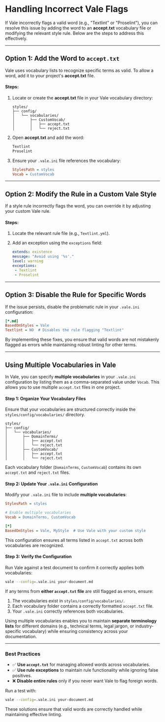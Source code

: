 # Handling Incorrect Vale Flags

If Vale incorrectly flags a valid word (e.g., "Textlint" or "Proselint"), you can resolve this issue by adding the word to an **accept.txt** vocabulary file or modifying the relevant style rule. Below are the steps to address this effectively.

---

## Option 1: Add the Word to `accept.txt`

Vale uses vocabulary lists to recognize specific terms as valid. To allow a word, add it to your project's **accept.txt** file.

#### Steps:

1. Locate or create the **accept.txt** file in your Vale vocabulary directory:
   
   ```
   styles/
   ├── config/
   │   └── vocabularies/
   │       ├── CustomVocab/
   │       │   ├── accept.txt  
   │       │   └── reject.txt  
   ```

2. Open **accept.txt** and add the word:
   
   ```txt
   Textlint
   Proselint
   ```

3. Ensure your `.vale.ini` file references the vocabulary:
   
   ```ini
   StylesPath = styles
   Vocab = CustomVocab
   ```

---

## Option 2: Modify the Rule in a Custom Vale Style

If a style rule incorrectly flags the word, you can override it by adjusting your custom Vale rule.

#### Steps:

1. Locate the relevant rule file (e.g., `Textlint.yml`).

2. Add an exception using the `exceptions` field:
   
   ```yaml
   extends: existence
   message: "Avoid using '%s'."
   level: warning
   exceptions:
    - Textlint
    - Proselint
   ```

---

## Option 3: Disable the Rule for Specific Words

If the issue persists, disable the problematic rule in your `.vale.ini` configuration:

```ini
[*.md]
BasedOnStyles = Vale
Textlint = NO  # Disables the rule flagging "Textlint"
```

By implementing these fixes, you ensure that valid words are not mistakenly flagged as errors while maintaining robust linting for other terms.

---

## Using Multiple Vocabularies in Vale

In Vale, you can specify **multiple vocabularies** in your `.vale.ini` configuration by listing them as a comma-separated value under `Vocab`. This allows you to use multiple `accept.txt` files in one project.

#### Step 1: Organize Your Vocabulary Files

Ensure that your vocabularies are structured correctly inside the `styles/config/vocabularies/` directory.

```
styles/
├── config/
│   └── vocabularies/
│       ├── DomainTerms/
│       │   ├── accept.txt  
│       │   └── reject.txt  
│       ├── CustomVocab/
│       │   ├── accept.txt  
│       │   └── reject.txt  
```

Each vocabulary folder (`DomainTerms`, `CustomVocab`) contains its own `accept.txt` and `reject.txt` files.

#### Step 2: Update Your `.vale.ini` Configuration

Modify your `.vale.ini` file to include **multiple vocabularies**:

```ini
StylesPath = styles

# Enable multiple vocabularies
Vocab = DomainTerms, CustomVocab

[*]
BasedOnStyles = Vale, MyStyle  # Use Vale with your custom style
```

This configuration ensures all terms listed in `accept.txt` across both vocabularies are recognized.

#### Step 3: Verify the Configuration

Run Vale against a test document to confirm it correctly applies both vocabularies:

```bash
vale --config=.vale.ini your-document.md
```

If any terms from **either `accept.txt` file** are still flagged as errors, ensure:

1. The vocabularies exist in `styles/config/vocabularies/`.
2. Each vocabulary folder contains a correctly formatted `accept.txt` file.
3. Your `.vale.ini` correctly references both vocabularies.

Using multiple vocabularies enables you to maintain **separate terminology lists** for different domains (e.g., technical terms, legal jargon, or industry-specific vocabulary) while ensuring consistency across your documentation.

---

### Best Practices

- ✅ **Use `accept.txt`** for managing allowed words across vocabularies.
- ✅ **Use rule exceptions** to maintain rule functionality while ignoring false positives.
- ❌ **Disable entire rules** only if you never want Vale to flag foreign words.

Run a test with:

```bash
vale --config=.vale.ini your-document.md
```

These solutions ensure that valid words are correctly handled while maintaining effective linting.
